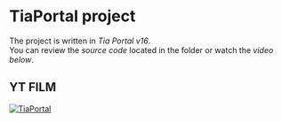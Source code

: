 # TiaPortal project #

The project is written in *Tia Portal v16*. </br>
You can review the *source code* located in the folder or watch the *video below*.


## YT FILM ##

[![TiaPortal](https://i.ytimg.com/vi/sxpO_Ux9WYs/hqdefault.jpg)](https://www.youtube.com/watch?v=sxpO_Ux9WYs&ab)



